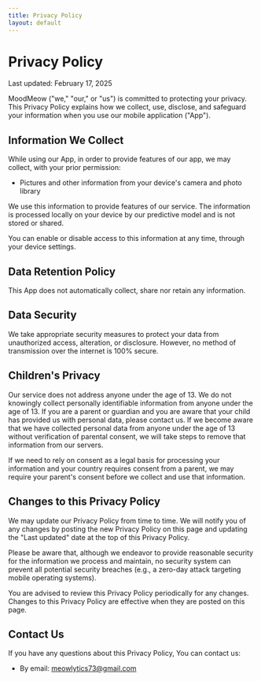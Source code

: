 ```yaml
---
title: Privacy Policy
layout: default
---
```


<link rel="stylesheet" href="assets/css/privacy_policy.css">

# Privacy Policy

Last updated: February 17, 2025

MoodMeow ("we," "our," or "us") is committed to protecting your privacy. This Privacy Policy explains how we collect, use, disclose, and safeguard your information when you use our mobile application ("App").

## Information We Collect

While using our App, in order to provide features of our app, we may collect, with your prior permission:

- Pictures and other information from your device's camera and photo library

We use this information to provide features of our service. The information is processed locally on your device by our predictive model and is not stored or shared.

You can enable or disable access to this information at any time, through your device settings.

## Data Retention Policy

This App does not automatically collect, share nor retain any information.

## Data Security

We take appropriate security measures to protect your data from unauthorized access, alteration, or disclosure. However, no method of transmission over the internet is 100% secure.

## Children's Privacy

Our service does not address anyone under the age of 13. We do not knowingly collect personally identifiable information from anyone under the age of 13. If you are a parent or guardian and you are aware that your child has provided us with personal data, please contact us. If we become aware that we have collected personal data from anyone under the age of 13 without verification of parental consent, we will take steps to remove that information from our servers.

If we need to rely on consent as a legal basis for processing your information and your country requires consent from a parent, we may require your parent's consent before we collect and use that information.

## Changes to this Privacy Policy

We may update our Privacy Policy from time to time. We will notify you of any changes by posting the new Privacy Policy on this page and updating the "Last updated" date at the top of this Privacy Policy.

Please be aware that, although we endeavor to provide reasonable security for the information we process and maintain, no security system can prevent all potential security breaches (e.g., a zero-day attack targeting mobile operating systems).

You are advised to review this Privacy Policy periodically for any changes. Changes to this Privacy Policy are effective when they are posted on this page.

## Contact Us

If you have any questions about this Privacy Policy, You can contact us:

- By email: meowlytics73@gmail.com
